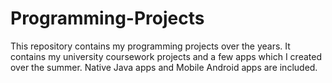 # Programming-Projects
This repository contains my programming projects over the years. It contains my university coursework projects and a few apps which I created over the summer. Native Java apps and Mobile Android apps are included.

